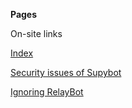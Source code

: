 <!DOCTYPE html>
<html>
<head>
<meta charset="UTF-8" />
<!-- <meta http-equiv="refresh" content="60" /> -->
<meta name="description" content="Navigation panel" />
<meta name="author" content="Mikaela Suomalainen" />
<link rel="canonical" href="https://mkaysi.github.io/limnoria/navbar.html">
<title>Navigation bar</title>
<link rel="stylesheet" type="text/css" href="css.css" />
</head>
<body>

**Pages**

On-site links

<a href="index.real.html" target="right">Index</a>

<a href="Supybot.html" target="right">Security issues of Supybot</a>

<a href="Relaybot.html" target="right">Ignoring RelayBot</a>

<!-- **Off-site links** -->

</body>
</html>
<!-- vim : set ft=markdown -->
